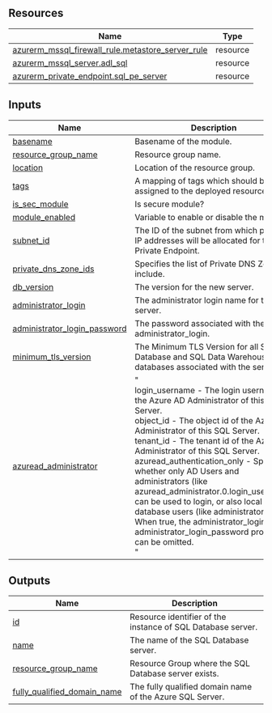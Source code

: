 <!-- BEGIN_TF_DOCS -->
## Resources

| Name | Type |
|------|------|
| [azurerm_mssql_firewall_rule.metastore_server_rule](https://registry.terraform.io/providers/hashicorp/azurerm/latest/docs/resources/mssql_firewall_rule) | resource |
| [azurerm_mssql_server.adl_sql](https://registry.terraform.io/providers/hashicorp/azurerm/latest/docs/resources/mssql_server) | resource |
| [azurerm_private_endpoint.sql_pe_server](https://registry.terraform.io/providers/hashicorp/azurerm/latest/docs/resources/private_endpoint) | resource |

## Inputs

| Name | Description | Type | Default | Required |
|------|-------------|------|---------|:--------:|
| <a name="input_basename"></a> [basename](#input\_basename) | Basename of the module. | `string` | n/a | yes |
| <a name="input_resource_group_name"></a> [resource\_group\_name](#input\_resource\_group\_name) | Resource group name. | `string` | n/a | yes |
| <a name="input_location"></a> [location](#input\_location) | Location of the resource group. | `string` | n/a | yes |
| <a name="input_tags"></a> [tags](#input\_tags) | A mapping of tags which should be assigned to the deployed resource. | `map(string)` | `{}` | no |
| <a name="input_is_sec_module"></a> [is\_sec\_module](#input\_is\_sec\_module) | Is secure module? | `bool` | `true` | no |
| <a name="input_module_enabled"></a> [module\_enabled](#input\_module\_enabled) | Variable to enable or disable the module. | `bool` | `true` | no |
| <a name="input_subnet_id"></a> [subnet\_id](#input\_subnet\_id) | The ID of the subnet from which private IP addresses will be allocated for this Private Endpoint. | `string` | `""` | no |
| <a name="input_private_dns_zone_ids"></a> [private\_dns\_zone\_ids](#input\_private\_dns\_zone\_ids) | Specifies the list of Private DNS Zones to include. | `list(string)` | `[]` | no |
| <a name="input_db_version"></a> [db\_version](#input\_db\_version) | The version for the new server. | `string` | n/a | yes |
| <a name="input_administrator_login"></a> [administrator\_login](#input\_administrator\_login) | The administrator login name for the new server. | `string` | n/a | yes |
| <a name="input_administrator_login_password"></a> [administrator\_login\_password](#input\_administrator\_login\_password) | The password associated with the administrator\_login. | `string` | n/a | yes |
| <a name="input_minimum_tls_version"></a> [minimum\_tls\_version](#input\_minimum\_tls\_version) | The Minimum TLS Version for all SQL Database and SQL Data Warehouse databases associated with the server. | `string` | `"1.2"` | no |
| <a name="input_azuread_administrator"></a> [azuread\_administrator](#input\_azuread\_administrator) | "<br>        login\_username - The login username of the Azure AD Administrator of this SQL Server.<br>        object\_id - The object id of the Azure AD Administrator of this SQL Server.<br>        tenant\_id - The tenant id of the Azure AD Administrator of this SQL Server.<br>        azuread\_authentication\_only - Specifies whether only AD Users and administrators (like azuread\_administrator.0.login\_username) can be used to login, or also local database users (like administrator\_login). When true, the administrator\_login and administrator\_login\_password properties can be omitted.<br>    " | <pre>map(<br>    object(<br>      {<br>        login_username              = optional(string)<br>        object_id                   = optional(string)<br>        tenant_id                   = optional(string)<br>        azuread_authentication_only = optional(bool)<br>      }<br>    )<br>  )</pre> | `{}` | no |

## Outputs

| Name | Description |
|------|-------------|
| <a name="output_id"></a> [id](#output\_id) | Resource identifier of the instance of SQL Database server. |
| <a name="output_name"></a> [name](#output\_name) | The name of the SQL Database server. |
| <a name="output_resource_group_name"></a> [resource\_group\_name](#output\_resource\_group\_name) | Resource Group where the SQL Database server exists. |
| <a name="output_fully_qualified_domain_name"></a> [fully\_qualified\_domain\_name](#output\_fully\_qualified\_domain\_name) | The fully qualified domain name of the Azure SQL Server. |
<!-- END_TF_DOCS -->